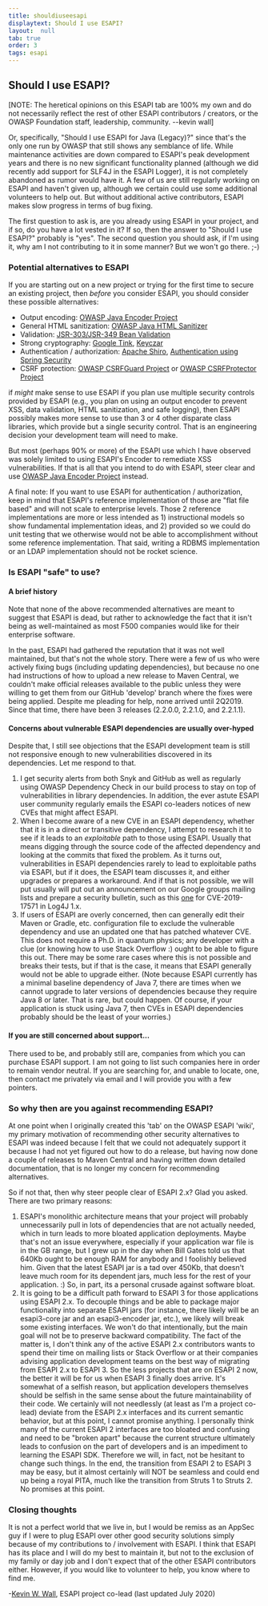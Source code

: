 ```yaml
---
title: shouldiuseesapi
displaytext: Should I use ESAPI?
layout:  null
tab: true
order: 3
tags: esapi
---
```


## Should I use ESAPI?

\[NOTE: The heretical opinions on this ESAPI tab are 100% my own and do
not necessarily reflect the rest of other ESAPI contributors / creators, or the
OWASP Foundation staff, leadership, community. --kevin wall\]

Or, specifically, "Should I use ESAPI for Java (Legacy)?" since that's the only
one run by OWASP that still shows any semblance of life. While maintenance
activities are down compared to ESAPI's peak development years and there is
no new significant functionality planned (although we did recently add support
for SLF4J in the ESAPI Logger), it is not completely abandoned as rumor would
have it.  A few of us are still regularly working on ESAPI and haven't given up,
although we certain could use some additional volunteers to help out.  But without
additional active contributors, ESAPI makes slow progress in terms of bug fixing.

The first question to ask is, are you already using ESAPI in your
project, and if so, do you have a lot vested in it? If so, then the
answer to "Should I use ESAPI?" probably is "yes". The second question
you should ask, if I'm using it, why am I not contributing to it in some
manner? But we won't go there. ;-)

### Potential alternatives to ESAPI
If you are starting out on a new project or trying for the first time to
secure an existing project, then _before_ you consider ESAPI, you
should consider these possible alternatives:

  - Output encoding: [OWASP Java Encoder Project](/www-project-java-encoder)
  - General HTML sanitization: [OWASP Java HTML Sanitizer](/www-project-java-html-sanitizer)
  - Validation: [JSR-303/JSR-349 Bean Validation](http://beanvalidation.org/)
  - Strong cryptography: [Google Tink](https://github.com/google/tink), [Keyczar](https://github.com/google/keyczar)
  - Authentication / authorization: [Apache Shiro](https://shiro.apache.org/), [Authentication using Spring Security](https://duckduckgo.com/?q=using+%22spring+security%22+authentication&atb=v203-1&ia=web)
  - CSRF protection: [OWASP CSRFGuard Project](/www-project-csrfguard) or [OWASP CSRFProtector Project](/www-project-csrfprotector)

if _might_ make sense to use ESAPI if you plan use multiple security controls
provided by ESAPI (e.g., you plan on using an output encoder to prevent XSS,
data validation, HTML sanitization, and safe logging), then ESAPI possibly makes
more sense to use than 3 or 4 other disparate class libraries, which provide but
a single security control. That is an engineering decision your development team
will need to make.

But most (perhaps 90% or more) of the ESAPI use which I have observed was solely
limited to using ESAPI's Encoder to remediate XSS vulnerabilities. If that is
all that you intend to do with ESAPI, steer clear and use
[OWASP Java Encoder Project](/www-project-java-encoder) instead.


A final note: If you want to use ESAPI for authentication / authorization, keep
in mind that ESAPI's reference implementation of those are "flat file based" and will
not scale to enterprise levels. Those 2 reference implementations are more or
less intended as 1) instructional models so show fundamental implementation
ideas, and 2) provided so we could do unit testing that we otherwise would not
be able to accomplishment without some reference implementation. That said,
writing a RDBMS implementation or an LDAP implementation should not be rocket
science.

### Is ESAPI "safe" to use?

#### A brief history
Note that none of the above recommended alternatives are meant to
suggest that ESAPI is dead, but rather to acknowledge the fact that
it isn't being as well-maintained as most F500 companies would
like for their enterprise software.

In the past, ESAPI had gathered the reputation that it was not well maintained,
but that's not the whole story. There were a few of us who were actively
fixing bugs (including updating dependencies), but because no one had
instructions of how to upload a new release to Maven Central, we couldn't make
official releases available to the public unless they were willing to get them
from our GitHub 'develop' branch where the fixes were being applied. Despite
me pleading for help, none arrived until 2Q2019. Since that time, there have
been 3 releases (2.2.0.0, 2.2.1.0, and 2.2.1.1).

#### Concerns about vulnerable ESAPI dependencies are usually over-hyped
Despite that, I still see objections that the ESAPI development team is still
not responsive enough to new vulnerabilities discovered in its dependencies.
Let me respond to that.

1. I get security alerts from both Snyk and GitHub as well as regularly using OWASP Dependency Check in our build process to stay on top of vulnerabilities in library dependencies. In addition, the ever astute ESAPI user community regularly emails the ESAPI co-leaders notices of new CVEs that might affect ESAPI.
2. When I become aware of a new CVE in an ESAPI dependency, whether that it is in a direct or transitive dependency, I attempt to research it to see if it leads to an _exploitable_ path to those using ESAPI. Usually that means digging through the source code of the affected dependency and looking at the commits that fixed the problem. As it turns out, vulnerabilities in ESAPI dependencies rarely to lead to exploitable paths via ESAPI, but if it does, the ESAPI team discusses it, and either upgrades or prepares a workaround. And if that is not possible, we will put usually will put out an announcement on our Google groups mailing lists and prepare a security bulletin, such as this [one](https://github.com/ESAPI/esapi-java-legacy/blob/develop/documentation/ESAPI-security-bulletin2.pdf) for CVE-2019-17571 in Log4J 1.x.
3. If users of ESAPI are overly concerned, then can generally edit their Maven or Gradle, etc. configuration file to exclude the vulnerable dependency and use an updated one that has patched whatever CVE. This does not require a Ph.D. in quantum physics; any developer with a clue (or knowing how to use Stack Overflow :) ought to be able to figure this out. There may be some rare cases where this is not possible and breaks their tests, but if that is the case, it means that ESAPI generally would not be able to upgrade either. (Note because ESAPI currently has a minimal baseline dependency of Java 7, there are times when we cannot upgrade to later versions of dependencies because they require Java 8 or later. That is rare, but could happen. Of course, if your application is stuck using Java 7, then CVEs in ESAPI dependencies probably should be the least of your worries.)

#### If you are still concerned about support...
There used to be, and probably still are, companies from which you can purchase ESAPI support.
I am not going to list such companies here in order to remain vendor neutral. If you are searching
for, and unable to locate, one, then contact me privately via email and I will provide you with
a few pointers.

### So why then are you against recommending ESAPI?
At one point when I originally created this 'tab' on the OWASP ESAPI 'wiki', 
my primary motivation of recommending other security alternatives to ESAPI
was indeed because I felt that we could not adequately support it because I
had not yet figured out how to do a release, but having now done a couple
of releases to Maven Central and having written down detailed documentation, 
that is no longer my concern for recommending alternatives.

So if not that, then why steer people clear of ESAPI 2.x? Glad you asked.
There are two primary reasons:
1. ESAPI's monolithic architecture means that your project will probably unnecessarily pull in lots of dependencies that are not actually needed, which in turn leads to more bloated application deployments. Maybe that's not an issue everywhere, especially if your application war file is in the GB range, but I grew up in the day when Bill Gates told us that 640Kb ought to be enough RAM for anybody and I foolishly believed him. Given that the latest ESAPI jar is a tad over 450Kb, that doesn't leave much room for  its dependent jars, much less for the rest of your application. :) So, in part, its a personal crusade against software bloat.
2. It is going to be a difficult path forward to ESAPI 3 for those applications using ESAPI 2.x. To decouple things and be able to package major functionality into separate ESAPI jars (for instance, there likely will be an esapi3-core jar and an esapi3-encoder jar, etc.), we likely will break some existing interfaces. We won't do that intentionally, but the main goal will not be to preserve backward compatibility. The fact of the matter is, I don't think any of the active ESAPI 2.x contributors wants to spend their time on mailing lists or Stack Overflow or at their companies advising application development teams on the best way of migrating from ESAPI 2.x to ESAPI 3. So the less projects that are on ESAPI 2 now, the better it will be for us when ESAPI 3 finally does arrive. It's somewhat of a selfish reason, but application developers themselves should be selfish in the same sense about the future maintainability of their code. We certainly will not needlessly (at least as I'm a project co-lead) deviate from the ESAPI 2.x interfaces and its current semantic behavior, but at this point, I cannot promise anything. I personally think many of the current ESAPI 2 interfaces are too bloated and confusing and need to be "broken apart" because the current structure ultimately leads to confusion on the part of developers and is an impediment to learning the ESAPI SDK. Therefore we will, in fact, not be hesitant to change such things. In the end, the transition from ESAPI 2 to ESAPI 3 may be easy, but it almost certainly will NOT be seamless and could end up being a royal PITA, much like the transition from Struts 1 to Struts 2. No promises at this point.


### Closing thoughts
It is not a perfect world that we live in, but I would be
remiss as an AppSec guy if I were to plug ESAPI over other good security
solutions simply because of my contributions to / involvement with
ESAPI. I think that ESAPI has its place and I will do my best to
maintain it, but not to the exclusion of my family or day job and I don't
expect that of the other ESAPI contributors either. However, if you
would like to volunteer to help, you know where to find me.

\-[Kevin W. Wall](mailto:kevin.w.wall@gmail.com), ESAPI project co-lead
(last updated July 2020)
